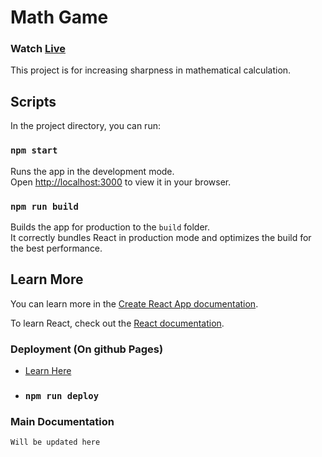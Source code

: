 # Math Game
### Watch [Live](https://abhinandanmishra1.github.io/mathgame/)

This project is for increasing sharpness in mathematical calculation.

## Scripts

In the project directory, you can run:

### `npm start`

Runs the app in the development mode.\
Open [http://localhost:3000](http://localhost:3000) to view it in your browser.

### `npm run build`

Builds the app for production to the `build` folder.\
It correctly bundles React in production mode and optimizes the build for the best performance.

## Learn More

You can learn more in the [Create React App documentation](https://facebook.github.io/create-react-app/docs/getting-started).

To learn React, check out the [React documentation](https://reactjs.org/).

### **Deployment** (On github Pages)

- [Learn Here](https://create-react-app.dev/docs/deployment/#step-1-add-homepage-to-packagejson)

- ### `npm run deploy`

### **Main Documentation**

    Will be updated here


